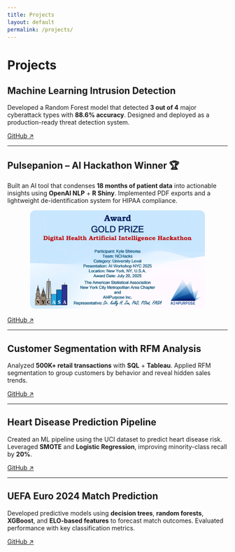 ```yaml
---
title: Projects
layout: default
permalink: /projects/
---
```


# Projects

## Machine Learning Intrusion Detection
Developed a Random Forest model that detected **3 out of 4** major cyberattack types with **88.6% accuracy**. Designed and deployed as a production-ready threat detection system.

[GitHub ↗](https://github.com/k-shiroma-code/cybersecurity-ml-detection)

---

## Pulsepanion – AI Hackathon Winner 🏆
Built an AI tool that condenses **18 months of patient data** into actionable insights using **OpenAI NLP** + **R Shiny**. Implemented PDF exports and a lightweight de-identification system for HIPAA compliance.

<p align="center">
  <img src="/assets/img/IMG_1582.jpg" alt="Pulsepanion Project Screenshot" width="400" style="border-radius:12px;">
</p>

[GitHub ↗](https://github.com/k-shiroma-code/NCHacks-Pulsepanion)

---

## Customer Segmentation with RFM Analysis
Analyzed **500K+ retail transactions** with **SQL** + **Tableau**. Applied RFM segmentation to group customers by behavior and reveal hidden sales trends.

[GitHub ↗](https://github.com/k-shiroma-code/Customer-Segmentation-with-RFM-Analysis)

---

## Heart Disease Prediction Pipeline
Created an ML pipeline using the UCI dataset to predict heart disease risk. Leveraged **SMOTE** and **Logistic Regression**, improving minority-class recall by **20%**.

[GitHub ↗](https://github.com/k-shiroma-code/Heart-Disease-ML-Project)

---

## UEFA Euro 2024 Match Prediction
Developed predictive models using **decision trees**, **random forests**, **XGBoost**, and **ELO-based features** to forecast match outcomes. Evaluated performance with key classification metrics.

[GitHub ↗](https://github.com/k-shiroma-code/CSUF-REU-Football-Analytics)
